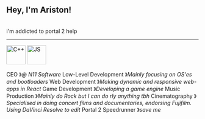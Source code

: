 ## Hey, I'm Ariston!
<br>
i'm addicted to portal 2 help

----

<img height="50" src="https://cdn4.iconfinder.com/data/icons/logos-brands-in-colors/404/c_logo-1024.png" alt="C++">
<img height="50" src="https://cdn4.iconfinder.com/data/icons/logos-and-brands/512/233_Node_Js_logo-1024.png" alt="JS">

CEO 》*@ N11 Software*
Low-Level Development 》*Mainly focusing on OS'es and bootloaders*
Web Development 》*Making dynamic and responsive web-apps in React*
Game Development 》*Developing a game engine*
Music Production 》*Mainly do Rock but I can do rly anything tbh*
Cinematography 》*Specialised in doing concert films and documentaries, endorsing Fujifilm. Using DaVinci Resolve to edit*
Portal 2 Speedrunner 》*save me*

